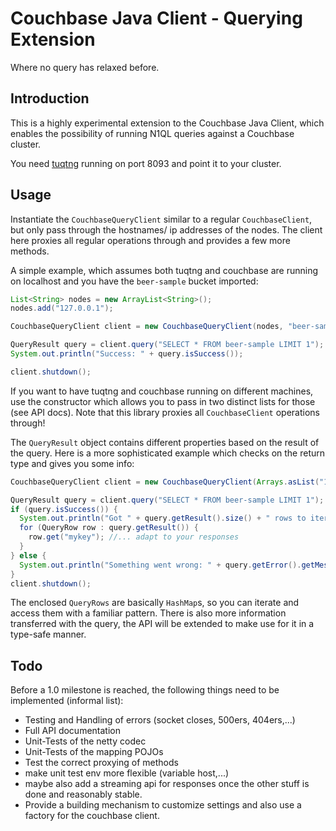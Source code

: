 Couchbase Java Client - Querying Extension
==========================================
Where no query has relaxed before.

Introduction
------------
This is a highly experimental extension to the Couchbase Java Client, which enables the possibility of running
N1QL queries against a Couchbase cluster.

You need [tuqtng](https://github.com/couchbaselabs/tuqtng) running on port 8093 and point it to your cluster.

Usage
-----
Instantiate the `CouchbaseQueryClient` similar to a regular `CouchbaseClient`, but only pass through the hostnames/
ip addresses of the nodes. The client here proxies all regular operations through and provides a few more methods.

A simple example, which assumes both tuqtng and couchbase are running on localhost and you have the `beer-sample`
bucket imported:

```java
List<String> nodes = new ArrayList<String>();
nodes.add("127.0.0.1");

CouchbaseQueryClient client = new CouchbaseQueryClient(nodes, "beer-sample", "");

QueryResult query = client.query("SELECT * FROM beer-sample LIMIT 1");
System.out.println("Success: " + query.isSuccess());

client.shutdown();
```

If you want to have tuqtng and couchbase running on different machines, use the constructor which allows you to pass in
two distinct lists for those (see API docs). Note that this library proxies all `CouchbaseClient` operations through!

The `QueryResult` object contains different properties based on the result of the query. Here is a more sophisticated
example which checks on the return type and gives you some info:

```java
CouchbaseQueryClient client = new CouchbaseQueryClient(Arrays.asList("127.0.0.1"), "beer-sample", "");

QueryResult query = client.query("SELECT * FROM beer-sample LIMIT 1");
if (query.isSuccess()) {
  System.out.println("Got " + query.getResult().size() + " rows to iterate").
  for (QueryRow row : query.getResult()) {
    row.get("mykey"); //... adapt to your responses
  }
} else {
  System.out.println("Something went wrong: " + query.getError().getMessage());
}
client.shutdown();
```

The enclosed `QueryRows` are basically `HashMap`s, so you can iterate and access them with a familiar pattern. There is
also more information transferred with the query, the API will be extended to make use for it in a type-safe manner.

Todo
----
Before a 1.0 milestone is reached, the following things need to be implemented (informal list):
- Testing and Handling of errors (socket closes, 500ers, 404ers,...)
- Full API documentation
- Unit-Tests of the netty codec
- Unit-Tests of the mapping POJOs
- Test the correct proxying of methods
- make unit test env more flexible (variable host,...)
- maybe also add a streaming api for responses once the other stuff is done and reasonably stable.
- Provide a building mechanism to customize settings and also use a factory for the couchbase client.